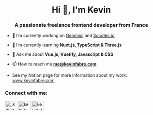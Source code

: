 <h1 align="center">Hi 👋, I'm Kevin</h1>
<h3 align="center">A passionate freelance frontend developer from France</h3>


- 🔭 I’m currently working on [Gemmici](https://www.gemmici.com) and [Socotec.io](https://www.socotec.fr/)

- 🌱 I’m currently learning **Nuxt.js, TypeScript & Three.js**

- 💬 Ask me about **Vue.js, Vuetify, Javascript & CSS**

- 📫 How to reach me **me@kevinfabre.com**

- See my Notion page for more information about my work: <a href="https://www.kevinfabre.com" target="blank">www.kevinfabre.com</a>

<p align="left">
<h3 align="left">Connect with me:</h3>
<a href="https://twitter.com/_kevin_fabre" target="blank"><img align="center" src="https://cdn.jsdelivr.net/npm/simple-icons@3.0.1/icons/twitter.svg" alt="_kevin_fabre" height="30" width="40" /></a>
<a href="https://linkedin.com/in/kevin-fabre" target="blank"><img align="center" src="https://cdn.jsdelivr.net/npm/simple-icons@3.0.1/icons/linkedin.svg" alt="kevin-fabre" height="30" width="40" /></a>
<a href="https://instagram.com/kevin.gemmici" target="blank"><img align="center" src="https://cdn.jsdelivr.net/npm/simple-icons@3.0.1/icons/instagram.svg" alt="kevin.gemmici" height="30" width="40" /></a>
</p>
